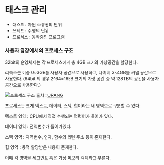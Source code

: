 # 태스크 관리

* 태스크 : 자원 소유권의 단위
* 쓰레드 : 수행의 단위
* 프로세스 : 동작중인 프로그램

### 사용자 입장에서의 프로세스 구조

32bit의 운영체제는 각 프로세스에게 총 4GB 크기의 가상공간을 할당한다.

리눅스는 이중 0~3GB를 사용자 공간으로 사용하고, 나머지 3~4GB를 커널 공간으로 사용한다.
(64bit 의 경우 2^64=16EB 크기의 가상 공간 중 약 128TB의 공간을 사용자 공간으로 사용한다.)

![프로세스 구조](https://t1.daumcdn.net/cfile/tistory/2453664C5444038310)
출처 : [ORANG](http://orang.tistory.com/entry/%EB%A6%AC%EB%88%85%EC%8A%A4-%ED%94%84%EB%A1%9C%EC%84%B8%EC%8A%A4-%EB%A9%94%EB%AA%A8%EB%A6%AC-%EA%B5%AC%EC%A1%B0)

프로세스는 크게 텍스트, 데이터, 스택, 힙이라는 네 영역으로 구분할 수 있다.

텍스트 영역 : CPU에서 직접 수행되는 명령어가 들어가 있다.

데이터 영역 : 전역변수가 들어가있다.

스택 영역 : 지역변수, 인자, 함수의 리턴 주소 등이 존재한다.

힙 영역 : 동적 할당받은 내용이 존재한다.

이떄 각 영역을 세그먼트 혹은 가상 메모리 객체라고 부른다.